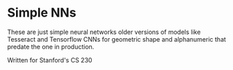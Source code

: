 # Simple NNs

These are just simple neural networks older versions of models like Tesseract and Tensorflow CNNs for geometric shape and alphanumeric that predate the one in production.

Written for Stanford's CS 230
